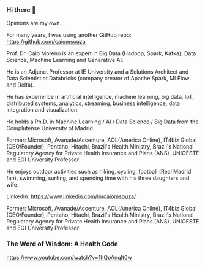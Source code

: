### Hi there 👋

Opinions are my own.

For many years, I was using another GitHub repo:
https://github.com/caiomsouza


Prof. Dr. Caio Moreno is an expert in Big Data (Hadoop, Spark, Kafka), Data Science, Machine Learning and Generative AI. 

He is an Adjunct Professor at IE University and a Solutions Architect and Data Scientist at Databricks (company creator of Apache Spark, MLFlow and Delta). 

He has experience in artificial intelligence, machine learning, big data, IoT, distributed systems, analytics, streaming, business intelligence, data integration and visualization.

He holds a Ph.D. in Machine Learning / AI / Data Science / Big Data from the Complutense University of Madrid.

Former: Microsoft, Avanade/Accenture, AOL(America Online), IT4biz Global (CEO/Founder), Pentaho, Hitachi, Brazil's Health Ministry, Brazil's National Regulatory Agency for Private Health Insurance and Plans (ANS), UNIOESTE and EOI University Professor

He enjoys outdoor activities such as hiking, cycling, football (Real Madrid fan), swimming, surfing, and spending time with his three daughters and wife.

LinkedIn: https://www.linkedin.com/in/caiomsouza/


Former: Microsoft, Avanade/Accenture, AOL(America Online), IT4biz Global (CEO/Founder), Pentaho, Hitachi, Brazil's Health Ministry, Brazil's National Regulatory Agency for Private Health Insurance and Plans (ANS), UNIOESTE and EOI University Professor 

### The Word of Wisdom: A Health Code
https://www.youtube.com/watch?v=1hQoAnqIt0w<BR>


<!--
**drcaiomoreno/drcaiomoreno** is a ✨ _special_ ✨ repository because its `README.md` (this file) appears on your GitHub profile.

Here are some ideas to get you started:

- 🔭 I’m currently working on ...
- 🌱 I’m currently learning ...
- 👯 I’m looking to collaborate on ...
- 🤔 I’m looking for help with ...
- 💬 Ask me about ...
- 📫 How to reach me: ...
- 😄 Pronouns: ...
- ⚡ Fun fact: ...
-->
